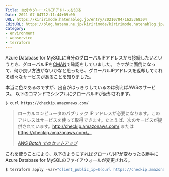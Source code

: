 ```yaml
---
Title: 自分のグローバルIPアドレスを知る
Date: 2021-07-04T12:11:44+09:00
URL: https://kiririmode.hatenablog.jp/entry/20210704/1625368304
EditURL: https://blog.hatena.ne.jp/kiririmode/kiririmode.hatenablog.jp/atom/entry/26006613783001183
Category:
- environment
- webservice
- terraform
---
```


Azure Database for MySQLに自分のグローバルIPアドレスから接続したいというとき、グローバルIPを[CMAN](https://www.cman.jp/network/support/go_access.cgi)で確認をしていました。
さすがに面倒になって、何か良い方法がないかなと思ったら、グローバルIPアドレスを返却してくれる様々なサービスがあることを知りました。

本当に色々あるのですが、出自がはっきりしているのは例えばAWSのサービス。
以下のコマンドでシンプルにグローバルIPが返却されます。

```tcsh
$ curl https://checkip.amazonaws.com/
```

> ローカルコンピュータのパブリック IP アドレスが必要になります。このアドレスはサービスを使って取得できます。たとえば、次のサービスが提供されています。http://checkip.amazonaws.com/ または https://checkip.amazonaws.com/。
> 
> <cite>[AWS Batch でのセットアップ](https://docs.aws.amazon.com/ja_jp/batch/latest/userguide/get-set-up-for-aws-batch.html)</cite>

これを使うことにより、以下のようにすればグローバルIPが変わったら勝手にAzure Database for MySQLのファイアウォールが変更される。

```tcsh
$ terraform apply -var="client_public_ip=$(curl https://checkip.amazonaws.com/)"
```

